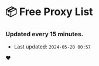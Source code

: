 # :package: Free Proxy List
### Updated every 15 minutes.

- Last updated: `2024-05-20 00:57`

:heart:
